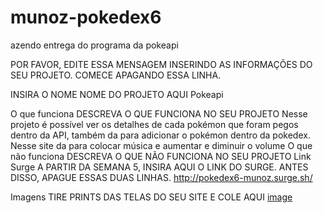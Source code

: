 # munoz-pokedex6
azendo entrega do programa da pokeapi

POR FAVOR, EDITE ESSA MENSAGEM INSERINDO AS INFORMAÇÕES DO SEU PROJETO. COMECE APAGANDO ESSA LINHA.

INSIRA O NOME NOME DO PROJETO AQUI
Pokeapi

O que funciona
DESCREVA O QUE FUNCIONA NO SEU PROJETO
Nesse projeto é possível ver os detalhes de cada pokémon que foram pegos dentro da API, também da para adicionar o pokémon dentro da pokedex.
Nesse site da para colocar música e aumentar e diminuir o volume
O que não funciona
DESCREVA O QUE NÃO FUNCIONA NO SEU PROJETO
Link Surge
A PARTIR DA SEMANA 5, INSIRA AQUI O LINK DO SURGE. ANTES DISSO, APAGUE ESSAS DUAS LINHAS.
http://pokedex6-munoz.surge.sh/

Imagens
TIRE PRINTS DAS TELAS DO SEU SITE E COLE AQUI
[image](https://user-images.githubusercontent.com/79290591/126093662-0430bfcd-b804-4b06-b1e2-d9ea1d8cca40.png)
